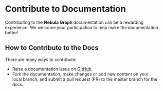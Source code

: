 # Contribute to Documentation

Contributing to the **Nebula Graph** documentation can be a rewarding experience. We welcome your participation to help make the documentation better!

## How to Contribute to the Docs

There are many ways to contribute:

- Raise a documentation issue on [GitHub](https://github.com/vesoft-inc/nebula-docs/issues).
- Fork the documentation, make changes or add new content on your local branch, and submit a pull request (PR) to the master branch for the docs.
